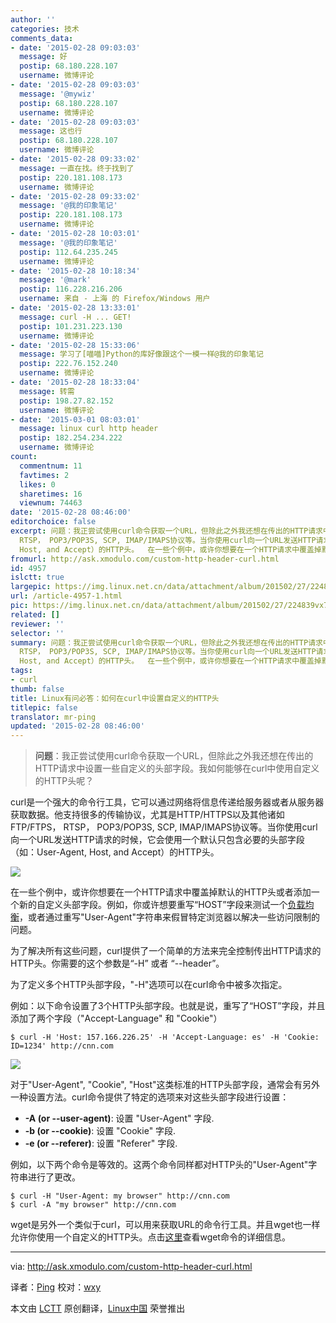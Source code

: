 ```yaml
---
author: ''
categories: 技术
comments_data:
- date: '2015-02-28 09:03:03'
  message: 好
  postip: 68.180.228.107
  username: 微博评论
- date: '2015-02-28 09:03:03'
  message: '@mywiz'
  postip: 68.180.228.107
  username: 微博评论
- date: '2015-02-28 09:03:03'
  message: 这也行
  postip: 68.180.228.107
  username: 微博评论
- date: '2015-02-28 09:33:02'
  message: 一直在找。终于找到了
  postip: 220.181.108.173
  username: 微博评论
- date: '2015-02-28 09:33:02'
  message: '@我的印象笔记'
  postip: 220.181.108.173
  username: 微博评论
- date: '2015-02-28 10:03:01'
  message: '@我的印象笔记'
  postip: 112.64.235.245
  username: 微博评论
- date: '2015-02-28 10:18:34'
  message: '@mark'
  postip: 116.228.216.206
  username: 来自 - 上海 的 Firefox/Windows 用户
- date: '2015-02-28 13:33:01'
  message: curl -H ... GET!
  postip: 101.231.223.130
  username: 微博评论
- date: '2015-02-28 15:33:06'
  message: 学习了[喵喵]Python的库好像跟这个一模一样@我的印象笔记
  postip: 222.76.152.240
  username: 微博评论
- date: '2015-02-28 18:33:04'
  message: 转需
  postip: 198.27.82.152
  username: 微博评论
- date: '2015-03-01 08:03:01'
  message: linux curl http header
  postip: 182.254.234.222
  username: 微博评论
count:
  commentnum: 11
  favtimes: 2
  likes: 0
  sharetimes: 16
  viewnum: 74463
date: '2015-02-28 08:46:00'
editorchoice: false
excerpt: 问题：我正尝试使用curl命令获取一个URL，但除此之外我还想在传出的HTTP请求中设置一些自定义的头部字段。我如何能够在curl中使用自定义的HTTP头呢？  curl是一个强大的命令行工具，它可以通过网络将信息传递给服务器或者从服务器获取数据。他支持很多的传输协议，尤其是HTTP/HTTPS以及其他诸如FTP/FTPS，
  RTSP， POP3/POP3S, SCP, IMAP/IMAPS协议等。当你使用curl向一个URL发送HTTP请求的时候，它会使用一个默认只包含必要的头部字段（如：User-Agent,
  Host, and Accept）的HTTP头。  在一些个例中，或许你想要在一个HTTP请求中覆盖掉默
fromurl: http://ask.xmodulo.com/custom-http-header-curl.html
id: 4957
islctt: true
largepic: https://img.linux.net.cn/data/attachment/album/201502/27/224839vx7o6n3t4p0u23eu.jpg
url: /article-4957-1.html
pic: https://img.linux.net.cn/data/attachment/album/201502/27/224839vx7o6n3t4p0u23eu.jpg.thumb.jpg
related: []
reviewer: ''
selector: ''
summary: 问题：我正尝试使用curl命令获取一个URL，但除此之外我还想在传出的HTTP请求中设置一些自定义的头部字段。我如何能够在curl中使用自定义的HTTP头呢？  curl是一个强大的命令行工具，它可以通过网络将信息传递给服务器或者从服务器获取数据。他支持很多的传输协议，尤其是HTTP/HTTPS以及其他诸如FTP/FTPS，
  RTSP， POP3/POP3S, SCP, IMAP/IMAPS协议等。当你使用curl向一个URL发送HTTP请求的时候，它会使用一个默认只包含必要的头部字段（如：User-Agent,
  Host, and Accept）的HTTP头。  在一些个例中，或许你想要在一个HTTP请求中覆盖掉默
tags:
- curl
thumb: false
title: Linux有问必答：如何在curl中设置自定义的HTTP头
titlepic: false
translator: mr-ping
updated: '2015-02-28 08:46:00'
---
```



> 
> **问题**：我正尝试使用curl命令获取一个URL，但除此之外我还想在传出的HTTP请求中设置一些自定义的头部字段。我如何能够在curl中使用自定义的HTTP头呢？
> 
> 
> 


curl是一个强大的命令行工具，它可以通过网络将信息传递给服务器或者从服务器获取数据。他支持很多的传输协议，尤其是HTTP/HTTPS以及其他诸如FTP/FTPS， RTSP， POP3/POP3S, SCP, IMAP/IMAPS协议等。当你使用curl向一个URL发送HTTP请求的时候，它会使用一个默认只包含必要的头部字段（如：User-Agent, Host, and Accept）的HTTP头。


![](/data/attachment/album/201502/27/224839vx7o6n3t4p0u23eu.jpg)


在一些个例中，或许你想要在一个HTTP请求中覆盖掉默认的HTTP头或者添加一个新的自定义头部字段。例如，你或许想要重写“HOST”字段来测试一个[负载均衡](http://xmodulo.com/haproxy-http-load-balancer-linux.html)，或者通过重写"User-Agent"字符串来假冒特定浏览器以解决一些访问限制的问题。


为了解决所有这些问题，curl提供了一个简单的方法来完全控制传出HTTP请求的HTTP头。你需要的这个参数是“-H” 或者 “--header”。


为了定义多个HTTP头部字段，"-H"选项可以在curl命令中被多次指定。


例如：以下命令设置了3个HTTP头部字段。也就是说，重写了“HOST”字段，并且添加了两个字段（"Accept-Language" 和 "Cookie"）



```
$ curl -H 'Host: 157.166.226.25' -H 'Accept-Language: es' -H 'Cookie: ID=1234' http://cnn.com

```

![](/data/attachment/album/201502/27/224841rz2wjcojfewxxjjf.jpg)


对于"User-Agent", "Cookie", "Host"这类标准的HTTP头部字段，通常会有另外一种设置方法。curl命令提供了特定的选项来对这些头部字段进行设置：


* **-A (or --user-agent)**: 设置 "User-Agent" 字段.
* **-b (or --cookie)**: 设置 "Cookie" 字段.
* **-e (or --referer)**: 设置 "Referer" 字段.


例如，以下两个命令是等效的。这两个命令同样都对HTTP头的"User-Agent"字符串进行了更改。



```
$ curl -H "User-Agent: my browser" http://cnn.com
$ curl -A "my browser" http://cnn.com

```

wget是另外一个类似于curl，可以用来获取URL的命令行工具。并且wget也一样允许你使用一个自定义的HTTP头。点击[这里](http://xmodulo.com/how-to-use-custom-http-headers-with-wget.html)查看wget命令的详细信息。




---


via: <http://ask.xmodulo.com/custom-http-header-curl.html>


译者：[Ping](http://mr-ping.com) 校对：[wxy](https://github.com/wxy)


本文由 [LCTT](https://github.com/LCTT/TranslateProject) 原创翻译，[Linux中国](http://linux.cn/) 荣誉推出